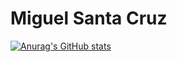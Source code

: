 # Miguel Santa Cruz

[![Anurag's GitHub stats](https://github-readme-stats.vercel.app/api?username=MiguelSantaCruz&count_private=true)](https://github.com/anuraghazra/github-readme-stats)
